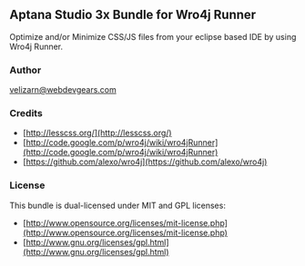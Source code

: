 ## Aptana Studio 3x Bundle for Wro4j Runner

Optimize and/or Minimize CSS/JS files from your eclipse based IDE by using Wro4j Runner.

### Author

velizarn@webdevgears.com

### Credits

* [http://lesscss.org/](http://lesscss.org/)
* [http://code.google.com/p/wro4j/wiki/wro4jRunner](http://code.google.com/p/wro4j/wiki/wro4jRunner)
* [https://github.com/alexo/wro4j](https://github.com/alexo/wro4j)

### License

This bundle is dual-licensed under MIT and GPL licenses:

* [http://www.opensource.org/licenses/mit-license.php](http://www.opensource.org/licenses/mit-license.php)
* [http://www.gnu.org/licenses/gpl.html](http://www.gnu.org/licenses/gpl.html)
